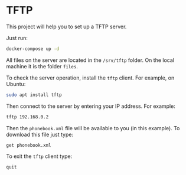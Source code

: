 # TFTP
This project will help you to set up a TFTP server.

Just run:

```bash
docker-compose up -d
```

All files on the server are located in the `/srv/tftp` folder. On the local machine it is the folder `files`.

To check the server operation, install the `tftp` client. For example, on Ubuntu:

```bash
sudo apt install tftp
```

Then connect to the server by entering your IP address. For example:

```bash
tftp 192.168.0.2
```

Then the `phonebook.xml` file will be available to you (in this example). To download this file just type:

```bash
get phonebook.xml
```

To exit the `tftp` client type:

```bash
quit
```